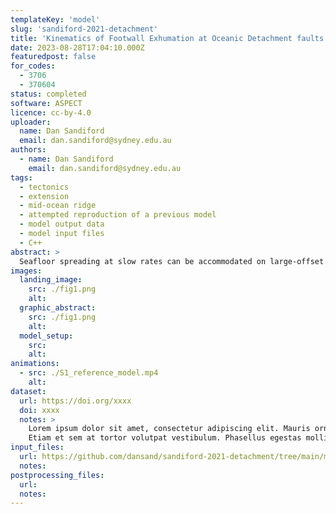 ```yaml
---
templateKey: 'model'
slug: 'sandiford-2021-detachment'
title: 'Kinematics of Footwall Exhumation at Oceanic Detachment faults: Solid-Block Rotation and Apparent Unbending'
date: 2023-08-28T17:04:10.000Z
featuredpost: false
for_codes:
  - 3706
  - 370604
status: completed
software: ASPECT
licence: cc-by-4.0
uploader:
  name: Dan Sandiford
  email: dan.sandiford@sydney.edu.au
authors:
  - name: Dan Sandiford
    email: dan.sandiford@sydney.edu.au
tags:
  - tectonics
  - extension
  - mid-ocean ridge
  - attempted reproduction of a previous model 
  - model output data
  - model input files
  - C++
abstract: >
  Seafloor spreading at slow rates can be accommodated on large-offset oceanic detachment faults (ODFs), that exhume lower crustal and mantle rocks in footwall domes termed oceanic core complexes (OCCs). Footwall rocks experience large rotation during exhumation, yet important aspects of the kinematics—particularly the relative roles of solid-block rotation and flexure—are not clearly understood. Using a high-resolution numerical model, we explore the exhumation kinematics in the footwall beneath an emergent ODF/OCC. A key feature of the models is that footwall motion is dominated by solid-block rotation, accommodated by the nonplanar, concave-down fault interface. A consequence is that curvature measured along the ODF is representative of a neutral stress configuration, rather than a “bent” one. Instead, it is in the subsequent process of “apparent unbending” that significant flexural stresses are developed in the model footwall. The brittle strain associated with apparent unbending is produced dominantly in extension, beneath the OCC, consistent with earthquake clustering observed in the Trans-Atlantic Geotraverse at the Mid-Atlantic Ridge.
images:
  landing_image:
    src: ./fig1.png
    alt:
  graphic_abstract:
    src: ./fig1.png
    alt:
  model_setup:
    src:
    alt:
animations:
  - src: ./S1_reference_model.mp4
    alt:
dataset:
  url: https://doi.org/xxxx
  doi: xxxx
  notes: >
    Lorem ipsum dolor sit amet, consectetur adipiscing elit. Mauris ornare orci nunc, non rutrum velit elementum non. Suspendisse ac cursus nibh. Sed nec laoreet purus. Aliquam lobortis massa sit amet mi posuere, sed facilisis elit luctus. Donec eu vehicula augue. Mauris iaculis nisl in fringilla gravida. Nunc dictum felis quis mi tincidunt egestas. Duis mollis neque vitae elementum volutpat. Praesent leo augue, tempus ac diam nec, varius posuere libero. Cras vel finibus sapien. Nunc scelerisque ut nibh in faucibus. Praesent ut magna felis.
    Etiam et sem at tortor volutpat vestibulum. Phasellus egestas mollis tempor. Donec ultrices, sapien faucibus porttitor lacinia, ligula ante interdum lectus, ac hendrerit nisi nunc sit amet magna. Maecenas pellentesque risus quis gravida fringilla. Pellentesque efficitur sed velit a molestie. Aliquam volutpat dictum consectetur. Nulla facilisi. Ut rutrum nec tellus sit amet lobortis. Suspendisse in arcu ut ipsum varius lacinia. Donec velit arcu, laoreet sed felis et, convallis tincidunt neque. Vestibulum non justo maximus, pulvinar enim non, tristique arcu. Nam fringilla suscipit est, id pretium urna dignissim id. Aenean interdum lacus quis eros molestie, eget eleifend massa rhoncus. Sed eu urna risus. Suspendisse commodo malesuada blandit.
input_files:
  url: https://github.com/dansand/sandiford-2021-detachment/tree/main/model_files
  notes:
postprocessing_files:
  url:
  notes:
---
```

